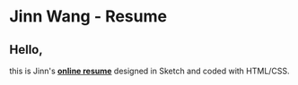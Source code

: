 # Jinn Wang - Resume

Hello,
---
this is Jinn's [**online resume**](https://jinnrw.github.io/jinnwang-resume) designed in Sketch and coded with HTML/CSS.
